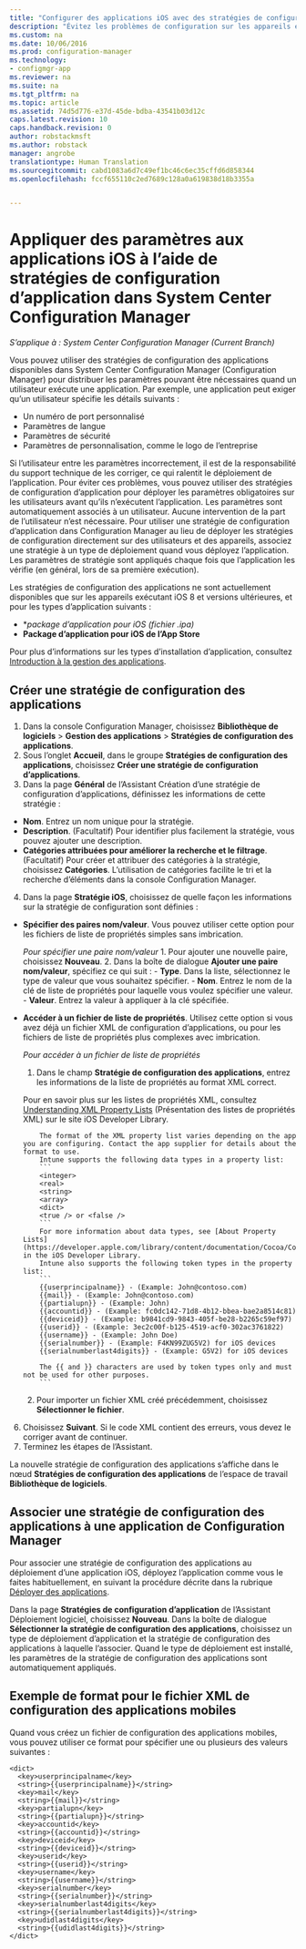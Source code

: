 ```yaml
---
title: "Configurer des applications iOS avec des stratégies de configuration d’application | Microsoft Docs"
description: "Évitez les problèmes de configuration sur les appareils exécutant iOS 8 ou version ultérieure en déployant des stratégies de configuration des applications sur les appareils avant que les utilisateurs exécutent les applications."
ms.custom: na
ms.date: 10/06/2016
ms.prod: configuration-manager
ms.technology:
- configmgr-app
ms.reviewer: na
ms.suite: na
ms.tgt_pltfrm: na
ms.topic: article
ms.assetid: 74d5d776-e37d-45de-bdba-43541b03d12c
caps.latest.revision: 10
caps.handback.revision: 0
author: robstackmsft
ms.author: robstack
manager: angrobe
translationtype: Human Translation
ms.sourcegitcommit: cabd1083a6d7c49ef1bc46c6ec35cffd6d858344
ms.openlocfilehash: fccf655110c2ed7689c128a0a619838d18b3355a


---
```

# <a name="apply-settings-to-ios-apps-with-app-configuration-policies-in-system-center-configuration-manager"></a>Appliquer des paramètres aux applications iOS à l’aide de stratégies de configuration d’application dans System Center Configuration Manager

*S’applique à : System Center Configuration Manager (Current Branch)*


Vous pouvez utiliser des stratégies de configuration des applications disponibles dans System Center Configuration Manager (Configuration Manager) pour distribuer les paramètres pouvant être nécessaires quand un utilisateur exécute une application. Par exemple, une application peut exiger qu’un utilisateur spécifie les détails suivants :
- Un numéro de port personnalisé
- Paramètres de langue
- Paramètres de sécurité
- Paramètres de personnalisation, comme le logo de l’entreprise

Si l’utilisateur entre les paramètres incorrectement, il est de la responsabilité du support technique de les corriger, ce qui ralentit le déploiement de l’application.
Pour éviter ces problèmes, vous pouvez utiliser des stratégies de configuration d’application pour déployer les paramètres obligatoires sur les utilisateurs avant qu’ils n’exécutent l’application. Les paramètres sont automatiquement associés à un utilisateur. Aucune intervention de la part de l’utilisateur n’est nécessaire.
Pour utiliser une stratégie de configuration d’application dans Configuration Manager au lieu de déployer les stratégies de configuration directement sur des utilisateurs et des appareils, associez une stratégie à un type de déploiement quand vous déployez l’application. Les paramètres de stratégie sont appliqués chaque fois que l’application les vérifie (en général, lors de sa première exécution).

Les stratégies de configuration des applications ne sont actuellement disponibles que sur les appareils exécutant iOS 8 et versions ultérieures, et pour les types d’application suivants :

- **package d’application pour iOS (*fichier .ipa)**
- **Package d’application pour iOS de l’App Store**

Pour plus d’informations sur les types d’installation d’application, consultez [Introduction à la gestion des applications](/sccm/apps/understand/introduction-to-application-management).

## <a name="create-an-app-configuration-policy"></a>Créer une stratégie de configuration des applications

1. Dans la console Configuration Manager, choisissez **Bibliothèque de logiciels** > **Gestion des applications** > **Stratégies de configuration des applications**.
2. Sous l’onglet **Accueil**, dans le groupe **Stratégies de configuration des applications**, choisissez **Créer une stratégie de configuration d’applications**.
3. Dans la page **Général** de l’Assistant Création d’une stratégie de configuration d’applications, définissez les informations de cette stratégie :
  - **Nom**. Entrez un nom unique pour la stratégie.
  - **Description**. (Facultatif) Pour identifier plus facilement la stratégie, vous pouvez ajouter une description.
  - **Catégories attribuées pour améliorer la recherche et le filtrage**. (Facultatif) Pour créer et attribuer des catégories à la stratégie, choisissez **Catégories**. L’utilisation de catégories facilite le tri et la recherche d’éléments dans la console Configuration Manager.
4. Dans la page **Stratégie iOS**, choisissez de quelle façon les informations sur la stratégie de configuration sont définies :
  - **Spécifier des paires nom/valeur**. Vous pouvez utiliser cette option pour les fichiers de liste de propriétés simples sans imbrication.

      *Pour spécifier une paire nom/valeur*
        1. Pour ajouter une nouvelle paire, choisissez **Nouveau**.
        2. Dans la boîte de dialogue **Ajouter une paire nom/valeur**, spécifiez ce qui suit :         - **Type**. Dans la liste, sélectionnez le type de valeur que vous souhaitez spécifier.
            - **Nom**. Entrez le nom de la clé de liste de propriétés pour laquelle vous voulez spécifier une valeur.
            - **Valeur**. Entrez la valeur à appliquer à la clé spécifiée.

  - **Accéder à un fichier de liste de propriétés**. Utilisez cette option si vous avez déjà un fichier XML de configuration d’applications, ou pour les fichiers de liste de propriétés plus complexes avec imbrication.

    *Pour accéder à un fichier de liste de propriétés*

      1.  Dans le champ **Stratégie de configuration des applications**, entrez les informations de la liste de propriétés au format XML correct.

      Pour en savoir plus sur les listes de propriétés XML, consultez [Understanding XML Property Lists](https://developer.apple.com/library/ios/documentation/Cocoa/Conceptual/PropertyLists/UnderstandXMLPlist/UnderstandXMLPlist.html) (Présentation des listes de propriétés XML) sur le site iOS Developer Library.

            The format of the XML property list varies depending on the app you are configuring. Contact the app supplier for details about the format to use.
            Intune supports the following data types in a property list:
            ```
            <integer>
            <real>
            <string>
            <array>
            <dict>
            <true /> or <false />
            ```
            For more information about data types, see [About Property Lists](https://developer.apple.com/library/content/documentation/Cocoa/Conceptual/PropertyLists/AboutPropertyLists/AboutPropertyLists.html) in the iOS Developer Library.
            Intune also supports the following token types in the property list:
            ```
            {{userprincipalname}} - (Example: John@contoso.com)
            {{mail}} - (Example: John@contoso.com)
            {{partialupn}} - (Example: John)
            {{accountid}} - (Example: fc0dc142-71d8-4b12-bbea-bae2a8514c81)
            {{deviceid}} - (Example: b9841cd9-9843-405f-be28-b2265c59ef97)
            {{userid}} - (Example: 3ec2c00f-b125-4519-acf0-302ac3761822)
            {{username}} - (Example: John Doe)
            {{serialnumber}} - (Example: F4KN99ZUG5V2) for iOS devices
            {{serialnumberlast4digits}} - (Example: G5V2) for iOS devices

            The {{ and }} characters are used by token types only and must not be used for other purposes.
            ```

      2.  Pour importer un fichier XML créé précédemment, choisissez **Sélectionner le fichier**.
6. Choisissez **Suivant**. Si le code XML contient des erreurs, vous devez le corriger avant de continuer.
7. Terminez les étapes de l’Assistant.

La nouvelle stratégie de configuration des applications s’affiche dans le nœud **Stratégies de configuration des applications** de l’espace de travail **Bibliothèque de logiciels**.

## <a name="associate-an-app-configuration-policy-with-a-configuration-manager-application"></a>Associer une stratégie de configuration des applications à une application de Configuration Manager

Pour associer une stratégie de configuration des applications au déploiement d’une application iOS, déployez l’application comme vous le faites habituellement, en suivant la procédure décrite dans la rubrique [Déployer des applications](/sccm/apps/deploy-use/deploy-applications).

Dans la page **Stratégies de configuration d’application** de l’Assistant Déploiement logiciel, choisissez **Nouveau**. Dans la boîte de dialogue **Sélectionner la stratégie de configuration des applications**, choisissez un type de déploiement d’application et la stratégie de configuration des applications à laquelle l’associer.
Quand le type de déploiement est installé, les paramètres de la stratégie de configuration des applications sont automatiquement appliqués.

## <a name="example-format-for-the-mobile-app-configuration-xml-file"></a>Exemple de format pour le fichier XML de configuration des applications mobiles

Quand vous créez un fichier de configuration des applications mobiles, vous pouvez utiliser ce format pour spécifier une ou plusieurs des valeurs suivantes :

```
<dict>
  <key>userprincipalname</key>
  <string>{{userprincipalname}}</string>
  <key>mail</key>
  <string>{{mail}}</string>
  <key>partialupn</key>
  <string>{{partialupn}}</string>
  <key>accountid</key>
  <string>{{accountid}}</string>
  <key>deviceid</key>
  <string>{{deviceid}}</string>
  <key>userid</key>
  <string>{{userid}}</string>
  <key>username</key>
  <string>{{username}}</string>
  <key>serialnumber</key>
  <string>{{serialnumber}}</string>
  <key>serialnumberlast4digits</key>
  <string>{{serialnumberlast4digits}}</string>
  <key>udidlast4digits</key>
  <string>{{udidlast4digits}}</string>
</dict>
```



<!--HONumber=Dec16_HO3-->


